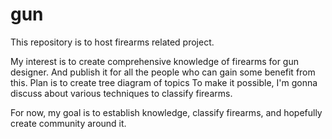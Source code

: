 # gun
This repository is to host firearms related project.

My interest is to create comprehensive knowledge of firearms for gun designer.
And publish it for all the people who can gain some benefit from this.
Plan is to create tree diagram of topics
To make it possible, I'm gonna discuss about various techniques to classify firearms.

For now, my goal is to establish knowledge, classify firearms, and hopefully create community around it.


